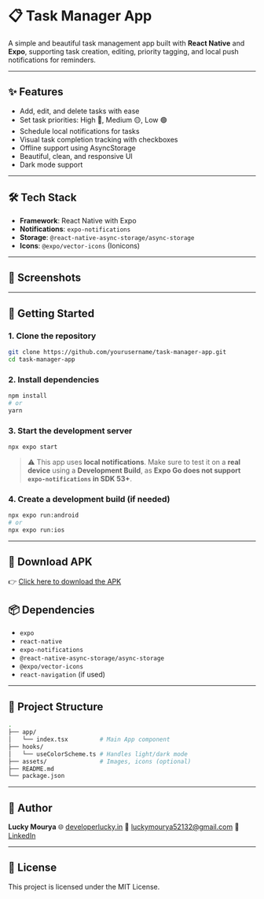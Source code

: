 # 📋 Task Manager App

A simple and beautiful task management app built with **React Native** and **Expo**, supporting task creation, editing, priority tagging, and local push notifications for reminders.

---

## ✨ Features

- Add, edit, and delete tasks with ease
- Set task priorities: High 🔴, Medium 🟡, Low 🟢
- Schedule local notifications for tasks
- Visual task completion tracking with checkboxes
- Offline support using AsyncStorage
- Beautiful, clean, and responsive UI
- Dark mode support

---

## 🛠️ Tech Stack

- **Framework**: React Native with Expo
- **Notifications**: `expo-notifications`
- **Storage**: `@react-native-async-storage/async-storage`
- **Icons**: `@expo/vector-icons` (Ionicons)

---

## 📲 Screenshots


---

## 🚀 Getting Started

### 1. Clone the repository

```bash
git clone https://github.com/yourusername/task-manager-app.git
cd task-manager-app
````

### 2. Install dependencies

```bash
npm install
# or
yarn
```

### 3. Start the development server

```bash
npx expo start
```

> ⚠️ This app uses **local notifications**. Make sure to test it on a **real device** using a **Development Build**, as **Expo Go does not support `expo-notifications` in SDK 53+**.

### 4. Create a development build (if needed)

```bash
npx expo run:android
# or
npx expo run:ios
```

---

## 📲 Download APK

👉 [Click here to download the APK](https://drive.google.com/file/d/1UvT38oktde5-Xo1BGq8yD2B5uZecz2Jf/view?usp=sharing)

## 📦 Dependencies

* `expo`
* `react-native`
* `expo-notifications`
* `@react-native-async-storage/async-storage`
* `@expo/vector-icons`
* `react-navigation` (if used)

---

## 📝 Project Structure

```bash
.
├── app/
│   └── index.tsx         # Main App component
├── hooks/
│   └── useColorScheme.ts # Handles light/dark mode
├── assets/               # Images, icons (optional)
├── README.md
└── package.json
```

---

## 🙌 Author

**Lucky Mourya**
🌐 [developerlucky.in](https://developerlucky.in)
📧 [luckymourya52132@gmail.com](mailto:luckymourya52132@gmail.com)
💼 [LinkedIn](https://linkedin.com/in/lucky-mourya-968b6126b)

---

## 📄 License

This project is licensed under the MIT License.
